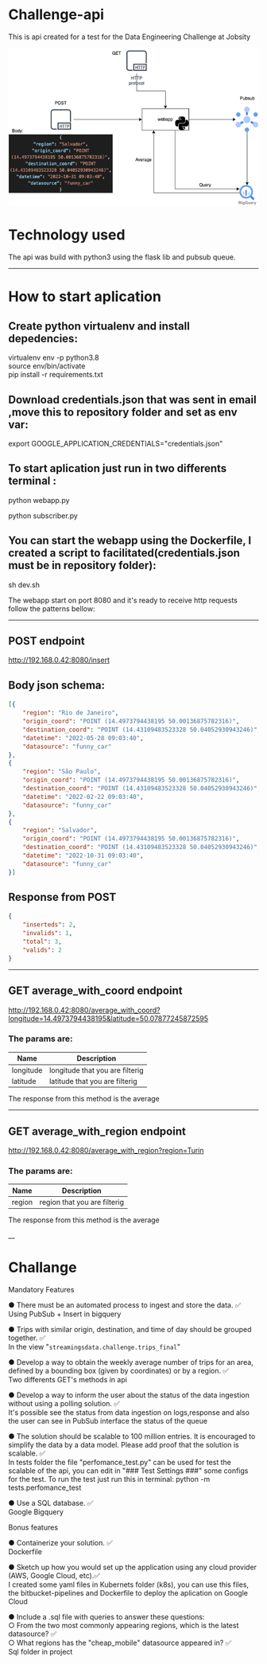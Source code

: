 # Challenge-api
This is api created for a test for the Data Engineering Challenge at Jobsity


![Alt text](diagram.png?raw=true "Title")

# Technology used
The api was build with python3 using the flask lib and pubsub queue.

___

# How to start aplication
## Create python virtualenv and install depedencies:
virtualenv env -p python3.8 <br />
source env/bin/activate <br />
pip install -r requirements.txt

## Download credentials.json  that was sent in email ,move this to repository folder and set as env var:
export GOOGLE_APPLICATION_CREDENTIALS="credentials.json"

## To start aplication just run in two differents terminal :

python webapp.py

python subscriber.py

## You can start the webapp using the Dockerfile, I created a script to facilitated(credentials.json must be in repository folder):
sh dev.sh

The webapp start on port 8080 and it's ready to receive http requests follow the patterns bellow:

___

## POST endpoint
http://192.168.0.42:8080/insert

## Body json schema:
```json
[{
    "region": "Rio de Janeiro",
    "origin_coord": "POINT (14.4973794438195 50.00136875782316)",
    "destination_coord": "POINT (14.43109483523328 50.04052930943246)",
    "datetime": "2022-05-28 09:03:40",
    "datasource": "funny_car"
},
{
    "region": "São Paulo",
    "origin_coord": "POINT (14.4973794438195 50.00136875782316)",
    "destination_coord": "POINT (14.43109483523328 50.04052930943246)",
    "datetime": "2022-02-22 09:03:40",
    "datasource": "funny_car"
},
{
    "region": "Salvador",
    "origin_coord": "POINT (14.4973794438195 50.00136875782316)",
    "destination_coord": "POINT (14.43109483523328 50.04052930943246)",
    "datetime": "2022-10-31 09:03:40",
    "datasource": "funny_car"
}]
```

## Response from POST
```json
{
    "inserteds": 2,
    "invalids": 1,
    "total": 3,
    "valids": 2
}
```
___

## GET average_with_coord endpoint
http://192.168.0.42:8080/average_with_coord?longitude=14.4973794438195&latitude=50.07877245872595

### The params are:

| Name | Description |
| --- | --- |
| longitude | longitude that you are filterig |
| latitude | latitude that you are filterig |

The response from this method is the average
___

## GET average_with_region endpoint
http://192.168.0.42:8080/average_with_region?region=Turin

### The params are:
| Name | Description |
| --- | --- |
| region | region that you are filterig |


The response from this method is the average

__
# Challange

Mandatory Features

● There must be an automated process to ingest and store the data. ✅<br />
Using PubSub + Insert in bigquery

● Trips with similar origin, destination, and time of day should be grouped together. ✅<br />
In the view "`streamingsdata.challenge.trips_final`" 

● Develop a way to obtain the weekly average number of trips for an area, defined by a
bounding box (given by coordinates) or by a region. ✅<br />
Two differents GET's methods in api


● Develop a way to inform the user about the status of the data ingestion without using a
polling solution. ✅<br />
It's possible see the status from data ingestion on logs,response and also the user can see in PubSub interface the status of the queue 


● The solution should be scalable to 100 million entries. It is encouraged to simplify the
data by a data model. Please add proof that the solution is scalable. ✅<br />
In tests folder the file "perfomance_test.py" can be used for test the scalable of the api, you can edit in  "### Test Settings ###" some configs for the test.
To run the test just run this in terminal: python -m tests.perfomance_test 

● Use a SQL database. ✅<br />
Google Bigquery

Bonus features

● Containerize your solution. ✅<br />
Dockerfile

● Sketch up how you would set up the application using any cloud provider (AWS, Google
Cloud, etc).✅<br />
I created some yaml files in Kubernets folder (k8s), you can use this files, the bitbucket-pipelines and Dockerfile to deploy the aplication on Google Cloud

● Include a .sql file with queries to answer these questions: <br />
○ From the two most commonly appearing regions, which is the latest datasource? ✅<br />
○ What regions has the "cheap_mobile" datasource appeared in? ✅<br />
Sql folder in project